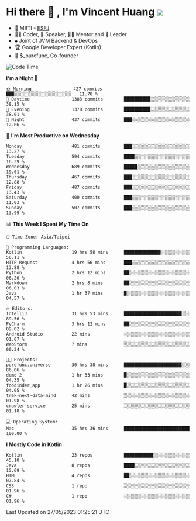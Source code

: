 # Hi there 👋 , I'm Vincent Huang ![](https://komarev.com/ghpvc/?username=Jian-Min-Huang)
- 👀 MBTI - [ESFJ](https://www.16personalities.com/esfj-personality)
- 👨‍💻 Coder, 🎤 Speaker, 👨‍🏫 Mentor and 🚀 Leader
- ♠️ Joint of JVM Backend & DevOps
- 🏆 Google Developer Expert (Kotlin)
- 💼 $_purefunc, Co-founder

<!--START_SECTION:waka-->
![Code Time](http://img.shields.io/badge/Code%20Time-2%2C072%20hrs%2038%20mins-blue)

**I'm a Night 🦉** 

```text
🌞 Morning                427 commits         ███░░░░░░░░░░░░░░░░░░░░░░   11.78 % 
🌆 Daytime                1383 commits        ██████████░░░░░░░░░░░░░░░   38.15 % 
🌃 Evening                1378 commits        ██████████░░░░░░░░░░░░░░░   38.01 % 
🌙 Night                  437 commits         ███░░░░░░░░░░░░░░░░░░░░░░   12.06 % 
```
📅 **I'm Most Productive on Wednesday** 

```text
Monday                   481 commits         ███░░░░░░░░░░░░░░░░░░░░░░   13.27 % 
Tuesday                  594 commits         ████░░░░░░░░░░░░░░░░░░░░░   16.39 % 
Wednesday                689 commits         █████░░░░░░░░░░░░░░░░░░░░   19.01 % 
Thursday                 467 commits         ███░░░░░░░░░░░░░░░░░░░░░░   12.88 % 
Friday                   487 commits         ███░░░░░░░░░░░░░░░░░░░░░░   13.43 % 
Saturday                 400 commits         ███░░░░░░░░░░░░░░░░░░░░░░   11.03 % 
Sunday                   507 commits         ███░░░░░░░░░░░░░░░░░░░░░░   13.99 % 
```


📊 **This Week I Spent My Time On** 

```text
🕑︎ Time Zone: Asia/Taipei

💬 Programming Languages: 
Kotlin                   19 hrs 58 mins      ██████████████░░░░░░░░░░░   56.11 % 
HTTP Request             4 hrs 56 mins       ███░░░░░░░░░░░░░░░░░░░░░░   13.88 % 
Python                   2 hrs 12 mins       ██░░░░░░░░░░░░░░░░░░░░░░░   06.20 % 
Markdown                 2 hrs 8 mins        ██░░░░░░░░░░░░░░░░░░░░░░░   06.03 % 
Java                     1 hr 37 mins        █░░░░░░░░░░░░░░░░░░░░░░░░   04.57 % 

🔥 Editors: 
IntelliJ                 31 hrs 53 mins      ██████████████████████░░░   89.56 % 
PyCharm                  3 hrs 12 mins       ██░░░░░░░░░░░░░░░░░░░░░░░   09.02 % 
Android Studio           22 mins             ░░░░░░░░░░░░░░░░░░░░░░░░░   01.07 % 
WebStorm                 7 mins              ░░░░░░░░░░░░░░░░░░░░░░░░░   00.34 % 

🐱‍💻 Projects: 
purefunc.universe        30 hrs 38 mins      ██████████████████████░░░   86.06 % 
demo 2                   1 hr 33 mins        █░░░░░░░░░░░░░░░░░░░░░░░░   04.35 % 
foodinder_app            1 hr 26 mins        █░░░░░░░░░░░░░░░░░░░░░░░░   04.05 % 
trek-next-data-mind      42 mins             ░░░░░░░░░░░░░░░░░░░░░░░░░   01.98 % 
crawler-service          25 mins             ░░░░░░░░░░░░░░░░░░░░░░░░░   01.18 % 

💻 Operating System: 
Mac                      35 hrs 36 mins      █████████████████████████   100.00 % 
```

**I Mostly Code in Kotlin** 

```text
Kotlin                   23 repos            ███████████░░░░░░░░░░░░░░   45.10 % 
Java                     8 repos             ████░░░░░░░░░░░░░░░░░░░░░   15.69 % 
HTML                     4 repos             ██░░░░░░░░░░░░░░░░░░░░░░░   07.84 % 
CSS                      1 repo              ░░░░░░░░░░░░░░░░░░░░░░░░░   01.96 % 
C#                       1 repo              ░░░░░░░░░░░░░░░░░░░░░░░░░   01.96 % 
```




 Last Updated on 27/05/2023 01:25:21 UTC
<!--END_SECTION:waka-->
